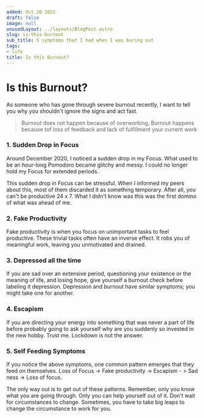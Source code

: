 ```yaml
---
added: Oct 20 2022
draft: false
image: null
unusedLayout: ../layouts/BlogPost.astro
slug: is-this-burnout
sub_title: 5 symptoms that I had when I was buring out
tags:
- life
title: Is this Burnout?
---
```


# Is this Burnout?

As someone who has gone through severe burnout recently, I want to tell you why you shouldn't ignore the signs and act fast.

> Burnout does not happen because of overworking, Burnout happens because tof loss of feedback and lack of fulfillment your current work

### **1. Sudden Drop in Focus**

Around December 2020, I noticed a sudden drop in my Focus. What used to be an hour-long Pomodoro became glitchy and messy. I could no longer hold my Focus for extended periods.

This sudden drop in Focus can be stressful. When I informed my peers about this, most of them discarded it as something temporary. After all, you can't be productive 24 x 7. What I didn't know was this was the first domino of what was ahead of me.

### **2. Fake Productivity**

Fake productivity is when you focus on unimportant tasks to feel productive. These trivial tasks often have an inverse effect. It robs you of meaningful work, leaving you unmotivated and drained.

### **3. Depressed all the time**

If you are sad over an extensive period, questioning your existence or the meaning of life, and losing hope, give yourself a burnout check before labeling it depression. Depression and burnout have similar symptoms; you might take one for another.

### **4. Escapism**

If you are directing your energy into something that was never a part of life before probably going to ask yourself why are you suddenly so invested in the new hobby. Trust me. Lockdown is not the answer.

### **5. Self Feeding Symptoms**

If you notice the above symptoms, one common pattern emerges that they feed on themselves. Loss of Focus -> Fake productivity -> Escapism - > Sad ness -> Loss of focus.

The only way out is to get out of these patterns. Remember, only you know what you are going through. Only you can help yourself out of it. Don't wait for circumstances to change. Sometimes, you have to take big leaps to change the circumstance to work for you.
